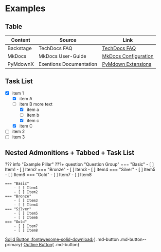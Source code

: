 # Examples

<!-- TODO: -->
<!-- Create a navigation example, nested folders -->
<!-- Explain dynamic Table of Contents -->

## Table
<!-- Notice: There can be spaces or no spaces between the words and column pipes '|' -->
| Content | Source | Link |
|---|---|---|
|Backstage|TechDocs FAQ|[TechDocs FAQ](https://backstage.io/docs/features/techdocs/faqs/)|
|MkDocs|MkDocs User-Guide|[MkDocs Configuration](https://www.mkdocs.org/user-guide/configuration/)|
|PyMdownX|Exentions Documentation|[PyMdown Extensions](https://facelessuser.github.io/pymdown-extensions/extensions/arithmatex/)|

## Task List

- [X] item 1
  - [X] item A
  - [ ] item B
    more text
    - [x] item a
    - [ ] item b
    - [x] item c
  - [X] item C
- [ ] item 2
- [ ] item 3

## Nested Admonitions + Tabbed + Task List
<!-- NOTICE: A tab of 4 spaces is required for this formating syntax to render correctly -->
??? info "Example Pillar"
    ???+ question "Question Group"
        === "Basic"
            - [ ] Item1
            - [ ] Item2
        === "Bronze"
            - [ ] Item3
            - [ ] Item4
        === "Silver"
            - [ ] Item5
            - [ ] Item6
        === "Gold"
            - [ ] Item7
            - [ ] Item8

    === "Basic"
        - [ ] Item1
        - [ ] Item2
    === "Bronze"
        - [ ] Item3
        - [ ] Item4
    === "Silver"
        - [ ] Item5
        - [ ] Item6
    === "Gold"
        - [ ] Item7
        - [ ] Item8

[Solid Button :fontawesome-solid-download:](URL){ .md-button .md-button--primary}
[Outline Button](URL){ .md-button}